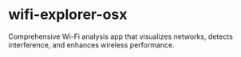 # wifi-explorer-osx
Comprehensive Wi-Fi analysis app that visualizes networks, detects interference, and enhances wireless performance.  
